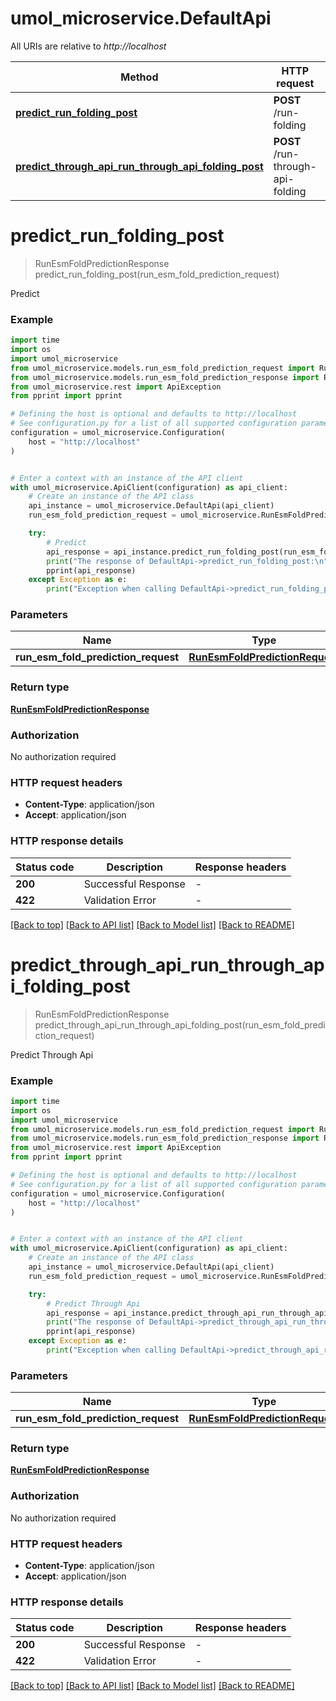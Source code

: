 # umol_microservice.DefaultApi

All URIs are relative to *http://localhost*

Method | HTTP request | Description
------------- | ------------- | -------------
[**predict_run_folding_post**](DefaultApi.md#predict_run_folding_post) | **POST** /run-folding | Predict
[**predict_through_api_run_through_api_folding_post**](DefaultApi.md#predict_through_api_run_through_api_folding_post) | **POST** /run-through-api-folding | Predict Through Api


# **predict_run_folding_post**
> RunEsmFoldPredictionResponse predict_run_folding_post(run_esm_fold_prediction_request)

Predict

### Example


```python
import time
import os
import umol_microservice
from umol_microservice.models.run_esm_fold_prediction_request import RunEsmFoldPredictionRequest
from umol_microservice.models.run_esm_fold_prediction_response import RunEsmFoldPredictionResponse
from umol_microservice.rest import ApiException
from pprint import pprint

# Defining the host is optional and defaults to http://localhost
# See configuration.py for a list of all supported configuration parameters.
configuration = umol_microservice.Configuration(
    host = "http://localhost"
)


# Enter a context with an instance of the API client
with umol_microservice.ApiClient(configuration) as api_client:
    # Create an instance of the API class
    api_instance = umol_microservice.DefaultApi(api_client)
    run_esm_fold_prediction_request = umol_microservice.RunEsmFoldPredictionRequest() # RunEsmFoldPredictionRequest | 

    try:
        # Predict
        api_response = api_instance.predict_run_folding_post(run_esm_fold_prediction_request)
        print("The response of DefaultApi->predict_run_folding_post:\n")
        pprint(api_response)
    except Exception as e:
        print("Exception when calling DefaultApi->predict_run_folding_post: %s\n" % e)
```



### Parameters


Name | Type | Description  | Notes
------------- | ------------- | ------------- | -------------
 **run_esm_fold_prediction_request** | [**RunEsmFoldPredictionRequest**](RunEsmFoldPredictionRequest.md)|  | 

### Return type

[**RunEsmFoldPredictionResponse**](RunEsmFoldPredictionResponse.md)

### Authorization

No authorization required

### HTTP request headers

 - **Content-Type**: application/json
 - **Accept**: application/json

### HTTP response details

| Status code | Description | Response headers |
|-------------|-------------|------------------|
**200** | Successful Response |  -  |
**422** | Validation Error |  -  |

[[Back to top]](#) [[Back to API list]](../README.md#documentation-for-api-endpoints) [[Back to Model list]](../README.md#documentation-for-models) [[Back to README]](../README.md)

# **predict_through_api_run_through_api_folding_post**
> RunEsmFoldPredictionResponse predict_through_api_run_through_api_folding_post(run_esm_fold_prediction_request)

Predict Through Api

### Example


```python
import time
import os
import umol_microservice
from umol_microservice.models.run_esm_fold_prediction_request import RunEsmFoldPredictionRequest
from umol_microservice.models.run_esm_fold_prediction_response import RunEsmFoldPredictionResponse
from umol_microservice.rest import ApiException
from pprint import pprint

# Defining the host is optional and defaults to http://localhost
# See configuration.py for a list of all supported configuration parameters.
configuration = umol_microservice.Configuration(
    host = "http://localhost"
)


# Enter a context with an instance of the API client
with umol_microservice.ApiClient(configuration) as api_client:
    # Create an instance of the API class
    api_instance = umol_microservice.DefaultApi(api_client)
    run_esm_fold_prediction_request = umol_microservice.RunEsmFoldPredictionRequest() # RunEsmFoldPredictionRequest | 

    try:
        # Predict Through Api
        api_response = api_instance.predict_through_api_run_through_api_folding_post(run_esm_fold_prediction_request)
        print("The response of DefaultApi->predict_through_api_run_through_api_folding_post:\n")
        pprint(api_response)
    except Exception as e:
        print("Exception when calling DefaultApi->predict_through_api_run_through_api_folding_post: %s\n" % e)
```



### Parameters


Name | Type | Description  | Notes
------------- | ------------- | ------------- | -------------
 **run_esm_fold_prediction_request** | [**RunEsmFoldPredictionRequest**](RunEsmFoldPredictionRequest.md)|  | 

### Return type

[**RunEsmFoldPredictionResponse**](RunEsmFoldPredictionResponse.md)

### Authorization

No authorization required

### HTTP request headers

 - **Content-Type**: application/json
 - **Accept**: application/json

### HTTP response details

| Status code | Description | Response headers |
|-------------|-------------|------------------|
**200** | Successful Response |  -  |
**422** | Validation Error |  -  |

[[Back to top]](#) [[Back to API list]](../README.md#documentation-for-api-endpoints) [[Back to Model list]](../README.md#documentation-for-models) [[Back to README]](../README.md)

